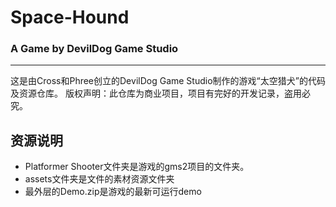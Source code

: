 # Space-Hound

###                   A Game by DevilDog Game Studio
-------------------------------------------------------
这是由Cross和Phree创立的DevilDog Game Studio制作的游戏“太空猎犬”的代码及资源仓库。
版权声明：此仓库为商业项目，项目有完好的开发记录，盗用必究。
## 资源说明
* Platformer Shooter文件夹是游戏的gms2项目的文件夹。
* assets文件夹是文件的素材资源文件夹
* 最外层的Demo.zip是游戏的最新可运行demo

